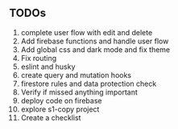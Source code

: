 

## TODOs

1. complete user flow with edit and delete
2. Add firebase functions and handle user flow
3. Add global css and dark mode and fix theme
4. Fix routing
5. eslint and husky
6. create query and mutation hooks
7. firestore rules and data protection check
8. Verify if missed anything important
9. deploy code on firebase
10. explore s1-copy project
11. Create a checklist